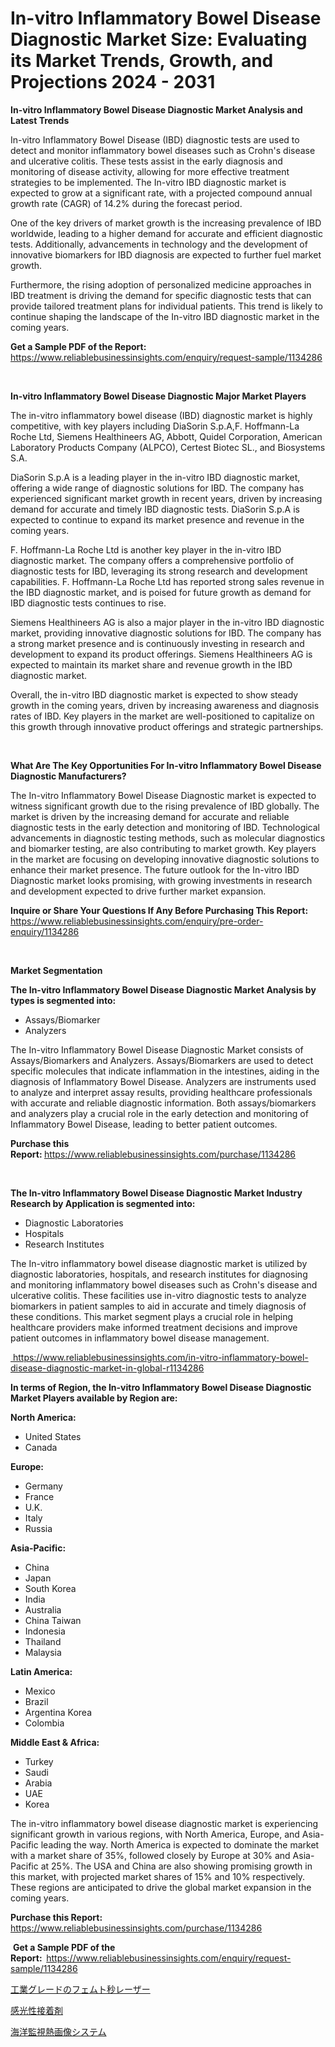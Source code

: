 <p><h1>In-vitro Inflammatory Bowel Disease Diagnostic Market Size: Evaluating its Market Trends, Growth, and Projections 2024 - 2031</h1></p><p><strong>In-vitro Inflammatory Bowel Disease Diagnostic Market Analysis and Latest Trends</strong></p>
<p><p>In-vitro Inflammatory Bowel Disease (IBD) diagnostic tests are used to detect and monitor inflammatory bowel diseases such as Crohn's disease and ulcerative colitis. These tests assist in the early diagnosis and monitoring of disease activity, allowing for more effective treatment strategies to be implemented. The In-vitro IBD diagnostic market is expected to grow at a significant rate, with a projected compound annual growth rate (CAGR) of 14.2% during the forecast period.</p><p>One of the key drivers of market growth is the increasing prevalence of IBD worldwide, leading to a higher demand for accurate and efficient diagnostic tests. Additionally, advancements in technology and the development of innovative biomarkers for IBD diagnosis are expected to further fuel market growth.</p><p>Furthermore, the rising adoption of personalized medicine approaches in IBD treatment is driving the demand for specific diagnostic tests that can provide tailored treatment plans for individual patients. This trend is likely to continue shaping the landscape of the In-vitro IBD diagnostic market in the coming years.</p></p>
<p><strong>Get a Sample PDF of the Report:&nbsp;</strong> <a href="https://www.reliablebusinessinsights.com/enquiry/request-sample/1134286">https://www.reliablebusinessinsights.com/enquiry/request-sample/1134286</a></p>
<p>&nbsp;</p>
<p><strong>In-vitro Inflammatory Bowel Disease Diagnostic Major Market Players</strong></p>
<p><p>The in-vitro inflammatory bowel disease (IBD) diagnostic market is highly competitive, with key players including DiaSorin S.p.A,F. Hoffmann-La Roche Ltd, Siemens Healthineers AG, Abbott, Quidel Corporation, American Laboratory Products Company (ALPCO), Certest Biotec SL., and Biosystems S.A.</p><p>DiaSorin S.p.A is a leading player in the in-vitro IBD diagnostic market, offering a wide range of diagnostic solutions for IBD. The company has experienced significant market growth in recent years, driven by increasing demand for accurate and timely IBD diagnostic tests. DiaSorin S.p.A is expected to continue to expand its market presence and revenue in the coming years.</p><p>F. Hoffmann-La Roche Ltd is another key player in the in-vitro IBD diagnostic market. The company offers a comprehensive portfolio of diagnostic tests for IBD, leveraging its strong research and development capabilities. F. Hoffmann-La Roche Ltd has reported strong sales revenue in the IBD diagnostic market, and is poised for future growth as demand for IBD diagnostic tests continues to rise.</p><p>Siemens Healthineers AG is also a major player in the in-vitro IBD diagnostic market, providing innovative diagnostic solutions for IBD. The company has a strong market presence and is continuously investing in research and development to expand its product offerings. Siemens Healthineers AG is expected to maintain its market share and revenue growth in the IBD diagnostic market.</p><p>Overall, the in-vitro IBD diagnostic market is expected to show steady growth in the coming years, driven by increasing awareness and diagnosis rates of IBD. Key players in the market are well-positioned to capitalize on this growth through innovative product offerings and strategic partnerships.</p></p>
<p>&nbsp;</p>
<p><strong>What Are The Key Opportunities For In-vitro Inflammatory Bowel Disease Diagnostic Manufacturers?</strong></p>
<p><p>The In-vitro Inflammatory Bowel Disease Diagnostic market is expected to witness significant growth due to the rising prevalence of IBD globally. The market is driven by the increasing demand for accurate and reliable diagnostic tests in the early detection and monitoring of IBD. Technological advancements in diagnostic testing methods, such as molecular diagnostics and biomarker testing, are also contributing to market growth. Key players in the market are focusing on developing innovative diagnostic solutions to enhance their market presence. The future outlook for the In-vitro IBD Diagnostic market looks promising, with growing investments in research and development expected to drive further market expansion.</p></p>
<p><strong>Inquire or Share Your Questions If Any Before Purchasing This Report:</strong> <a href="https://www.reliablebusinessinsights.com/enquiry/pre-order-enquiry/1134286">https://www.reliablebusinessinsights.com/enquiry/pre-order-enquiry/1134286</a></p>
<p>&nbsp;</p>
<p><strong>Market Segmentation</strong></p>
<p><strong>The In-vitro Inflammatory Bowel Disease Diagnostic Market Analysis by types is segmented into:</strong></p>
<p><ul><li>Assays/Biomarker</li><li>Analyzers</li></ul></p>
<p><p>The In-vitro Inflammatory Bowel Disease Diagnostic Market consists of Assays/Biomarkers and Analyzers. Assays/Biomarkers are used to detect specific molecules that indicate inflammation in the intestines, aiding in the diagnosis of Inflammatory Bowel Disease. Analyzers are instruments used to analyze and interpret assay results, providing healthcare professionals with accurate and reliable diagnostic information. Both assays/biomarkers and analyzers play a crucial role in the early detection and monitoring of Inflammatory Bowel Disease, leading to better patient outcomes.</p></p>
<p><strong>Purchase this Report:&nbsp;</strong><a href="https://www.reliablebusinessinsights.com/purchase/1134286">https://www.reliablebusinessinsights.com/purchase/1134286</a></p>
<p>&nbsp;</p>
<p><strong>The In-vitro Inflammatory Bowel Disease Diagnostic Market Industry Research by Application is segmented into:</strong></p>
<p><ul><li>Diagnostic Laboratories</li><li>Hospitals</li><li>Research Institutes</li></ul></p>
<p><p>The In-vitro inflammatory bowel disease diagnostic market is utilized by diagnostic laboratories, hospitals, and research institutes for diagnosing and monitoring inflammatory bowel diseases such as Crohn's disease and ulcerative colitis. These facilities use in-vitro diagnostic tests to analyze biomarkers in patient samples to aid in accurate and timely diagnosis of these conditions. This market segment plays a crucial role in helping healthcare providers make informed treatment decisions and improve patient outcomes in inflammatory bowel disease management.</p></p>
<p><a href="https://www.reliablebusinessinsights.com/in-vitro-inflammatory-bowel-disease-diagnostic-market-in-global-r1134286">&nbsp;https://www.reliablebusinessinsights.com/in-vitro-inflammatory-bowel-disease-diagnostic-market-in-global-r1134286</a></p>
<p><strong>In terms of Region, the In-vitro Inflammatory Bowel Disease Diagnostic Market Players available by Region are:</strong></p>
<p>
    <p> <strong> North America: </strong>
        <ul>
            <li>United States</li>
            <li>Canada</li>
        </ul>
        </p> 
    <p> <strong> Europe: </strong>
        <ul>
            <li>Germany</li>
            <li>France</li>
            <li>U.K.</li>
            <li>Italy</li>
            <li>Russia</li>
        </ul>
        </p> 
    <p> <strong> Asia-Pacific: </strong>
        <ul>
            <li>China</li>
            <li>Japan</li>
            <li>South Korea</li>
            <li>India</li>
            <li>Australia</li>
            <li>China Taiwan</li>
            <li>Indonesia</li>
            <li>Thailand</li>
            <li>Malaysia</li>
        </ul>
        </p> 
    <p> <strong> Latin America: </strong>
        <ul>
            <li>Mexico</li>
            <li>Brazil</li>
            <li>Argentina Korea</li>
            <li>Colombia</li>
        </ul>
        </p> 
    <p> <strong> Middle East & Africa: </strong>
        <ul>
            <li>Turkey</li>
            <li>Saudi</li>
            <li>Arabia</li>
            <li>UAE</li>
            <li>Korea</li>
        </ul>
    </p>
    </p>
<p><p>The in-vitro inflammatory bowel disease diagnostic market is experiencing significant growth in various regions, with North America, Europe, and Asia-Pacific leading the way. North America is expected to dominate the market with a market share of 35%, followed closely by Europe at 30% and Asia-Pacific at 25%. The USA and China are also showing promising growth in this market, with projected market shares of 15% and 10% respectively. These regions are anticipated to drive the global market expansion in the coming years.</p></p>
<p><strong>Purchase this Report: </strong><a href="https://www.reliablebusinessinsights.com/purchase/1134286">https://www.reliablebusinessinsights.com/purchase/1134286</a></p>
<p>&nbsp;<strong>Get a Sample PDF of the Report:&nbsp;&nbsp;</strong><a href="https://www.reliablebusinessinsights.com/enquiry/request-sample/1134286">https://www.reliablebusinessinsights.com/enquiry/request-sample/1134286</a></p>
<p><strong></strong></p>
<p><p><a href="https://github.com/pepo3k/Market-Research-Report-List-2/blob/main/5950021104158.md">工業グレードのフェムト秒レーザー</a></p><p><a href="https://github.com/KenyonJohns/Market-Research-Report-List-1/blob/main/4620972104157.md">感光性接着剤</a></p><p><a href="https://github.com/nemesis2824/Market-Research-Report-List-2/blob/main/3587777104159.md">海洋監視熱画像システム</a></p></p>